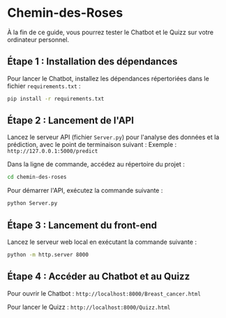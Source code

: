 # Chemin-des-Roses

À la fin de ce guide, vous pourrez tester le Chatbot et le Quizz sur votre ordinateur personnel.

## Étape 1 : Installation des dépendances
Pour lancer le Chatbot, installez les dépendances répertoriées dans le fichier `requirements.txt` :

```bash
pip install -r requirements.txt
```

## Étape 2 : Lancement de l'API
Lancez le serveur API (fichier `Server.py`) pour l'analyse des données et la prédiction, avec le point de terminaison suivant :
Exemple : `http://127.0.0.1:5000/predict`

Dans la ligne de commande, accédez au répertoire du projet :
```bash
cd chemin-des-roses
```

Pour démarrer l'API, exécutez la commande suivante :

```bash
python Server.py
```

## Étape 3 : Lancement du front-end
Lancez le serveur web local en exécutant la commande suivante :

```bash
python -m http.server 8000
```

## Étape 4 : Accéder au Chatbot et au Quizz

Pour ouvrir le Chatbot : `http://localhost:8000/Breast_cancer.html`

Pour lancer le Quizz : `http://localhost:8000/Quizz.html`





